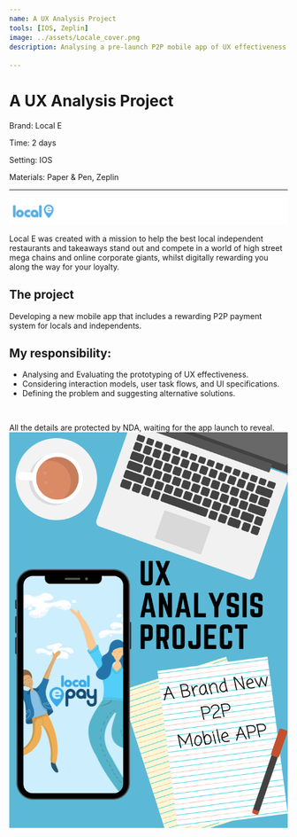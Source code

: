 ```yaml
---
name: A UX Analysis Project
tools: [IOS, Zeplin]
image: ../assets/Locale_cover.png
description: Analysing a pre-launch P2P mobile app of UX effectiveness. Defining issues by testing interaction models and evaluating user journey.

---
```


# A UX Analysis Project
Brand: Local E

Time: 2 days

Setting: IOS

Materials: Paper & Pen, Zeplin

*****
![Logo](../assets/Locale_logo.png)

Local E was created with a mission to help the best local independent restaurants and takeaways stand out and compete in a world of high street mega chains and online corporate giants, whilst digitally rewarding you along the way for your loyalty.

## The project
Developing a new mobile app that includes a rewarding P2P payment system for locals and independents.

## My responsibility: 	
* Analysing and Evaluating the prototyping of UX effectiveness.  
*	Considering interaction models, user task flows, and UI specifications.
*	Defining the problem and suggesting alternative solutions.

<br/>

All the details are protected by NDA, waiting for the app launch to reveal.
![poster](../assets/P2P.png)
